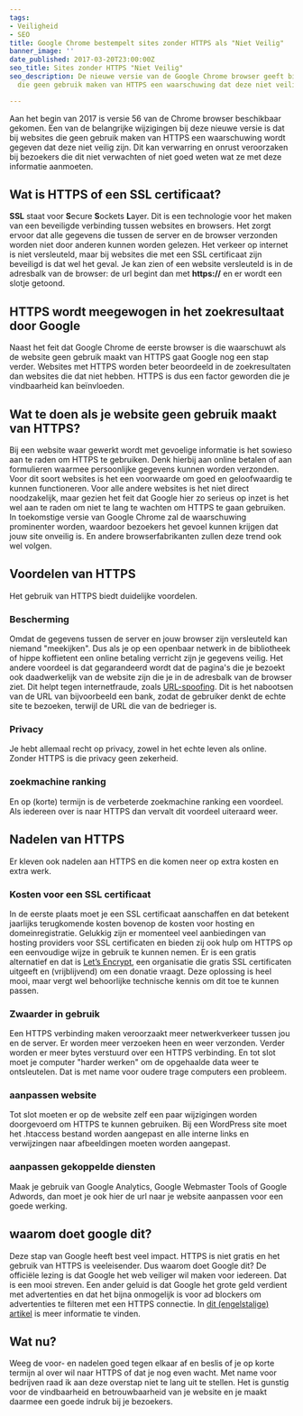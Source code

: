 ```yaml
---
tags:
- Veiligheid
- SEO
title: Google Chrome bestempelt sites zonder HTTPS als "Niet Veilig"
banner_image: ''
date_published: 2017-03-20T23:00:00Z
seo_title: Sites zonder HTTPS "Niet Veilig"
seo_description: De nieuwe versie van de Google Chrome browser geeft bij websites
  die geen gebruik maken van HTTPS een waarschuwing dat deze niet veilig zijn.

---
```

Aan het begin van 2017 is versie 56 van de Chrome browser beschikbaar gekomen. Een van de belangrijke wijzigingen bij deze nieuwe versie is dat bij websites die geen gebruik maken van HTTPS een waarschuwing wordt gegeven dat deze niet veilig zijn. Dit kan verwarring en onrust veroorzaken bij bezoekers die dit niet verwachten of niet goed weten wat ze met deze informatie aanmoeten.

## Wat is HTTPS of een SSL certificaat?

**SSL** staat voor **S**ecure **S**ockets **L**ayer. Dit is een technologie voor het maken van een beveiligde verbinding tussen websites en browsers. Het zorgt ervoor dat alle gegevens die tussen de server en de browser verzonden worden niet door anderen kunnen worden gelezen. Het verkeer op internet is niet versleuteld, maar bij websites die met een SSL certificaat zijn beveiligd is dat wel het geval. Je kan zien of een website versleuteld is in de adresbalk van de browser: de url begint dan met **https://** en er wordt een slotje getoond.

## HTTPS wordt meegewogen in het zoekresultaat door Google

Naast het feit dat Google Chrome de eerste browser is die waarschuwt als de website geen gebruik maakt van HTTPS gaat Google nog een stap verder. Websites met HTTPS worden beter beoordeeld in de zoekresultaten dan websites die dat niet hebben. HTTPS is dus een factor geworden die je vindbaarheid kan beïnvloeden.

## Wat te doen als je website geen gebruik maakt van HTTPS?

Bij een website waar gewerkt wordt met gevoelige informatie is het sowieso aan te raden om HTTPS te gebruiken. Denk hierbij aan online betalen of aan formulieren waarmee persoonlijke gegevens kunnen worden verzonden. Voor dit soort websites is het een voorwaarde om goed en geloofwaardig te kunnen functioneren. Voor alle andere websites is het niet direct noodzakelijk, maar gezien het feit dat Google hier zo serieus op inzet is het wel aan te raden om niet te lang te wachten om HTTPS te gaan gebruiken. In toekomstige versie van Google Chrome zal de waarschuwing prominenter worden, waardoor bezoekers het gevoel kunnen krijgen dat jouw site onveilig is. En andere browserfabrikanten zullen deze trend ook wel volgen.

## Voordelen van HTTPS

Het gebruik van HTTPS biedt duidelijke voordelen.

### Bescherming

Omdat de gegevens tussen de server en jouw browser zijn versleuteld kan niemand "meekijken". Dus als je op een openbaar netwerk in de bibliotheek of hippe koffietent een online betaling verricht zijn je gegevens veilig. Het andere voordeel is dat gegarandeerd wordt dat de pagina's die je bezoekt ook daadwerkelijk van de website zijn die je in de adresbalk van de browser ziet. Dit helpt tegen internetfraude, zoals [URL-spoofing](https://nl.wikipedia.org/wiki/Spoofing#URL-spoofing). Dit is het nabootsen van de URL van bijvoorbeeld een bank, zodat de gebruiker denkt de echte site te bezoeken, terwijl de URL die van de bedrieger is.

### Privacy

Je hebt allemaal recht op privacy, zowel in het echte leven als online. Zonder HTTPS is die privacy geen zekerheid.

### zoekmachine ranking

En op (korte) termijn is de verbeterde zoekmachine ranking een voordeel. Als iedereen over is naar HTTPS dan vervalt dit voordeel uiteraard weer.

## Nadelen van HTTPS

Er kleven ook nadelen aan HTTPS en die komen neer op extra kosten en extra werk.

### Kosten voor een SSL certificaat

In de eerste plaats moet je een SSL certificaat aanschaffen en dat betekent jaarlijks terugkomende kosten bovenop de kosten voor hosting en domeinregistratie. Gelukkig zijn er momenteel veel aanbiedingen van hosting providers voor SSL certificaten en bieden zij ook hulp om HTTPS op een eenvoudige wijze in gebruik te kunnen nemen. Er is een gratis alternatief en dat is [Let’s Encrypt](https://letsencrypt.org/), een organisatie die gratis SSL certificaten uitgeeft en (vrijblijvend) om een donatie vraagt. Deze oplossing is heel mooi, maar vergt wel behoorlijke technische kennis om dit toe te kunnen passen.

### Zwaarder in gebruik

Een HTTPS verbinding maken veroorzaakt meer netwerkverkeer tussen jou en de server. Er worden meer verzoeken heen en weer verzonden. Verder worden er meer bytes verstuurd over een HTTPS verbinding. En tot slot moet je computer "harder werken" om de opgehaalde data weer te ontsleutelen. Dat is met name voor oudere trage computers een probleem.

### aanpassen website

Tot slot moeten er op de website zelf een paar wijzigingen worden doorgevoerd om HTTPS te kunnen gebruiken. Bij een WordPress site moet het .htaccess bestand worden aangepast en alle interne links en verwijzingen naar afbeeldingen moeten worden aangepast.

### aanpassen gekoppelde diensten

Maak je gebruik van Google Analytics, Google Webmaster Tools of Google Adwords, dan moet je ook hier de url naar je website aanpassen voor een goede werking.

## waarom doet google dit?

Deze stap van Google heeft best veel impact. HTTPS is niet gratis en het gebruik van HTTPS is veeleisender. Dus waarom doet Google dit? De officiële lezing is dat Google het web veiliger wil maken voor iedereen. Dat is een mooi streven. Een ander geluid is dat Google het grote geld verdient met advertenties en dat het bijna onmogelijk is voor ad blockers om advertenties te filteren met een HTTPS connectie. In [dit (engelstalige) artikel](https://wp.josh.com/2016/04/01/googles-war-on-http/) is meer informatie te vinden.

## Wat nu?

Weeg de voor- en nadelen goed tegen elkaar af en beslis of je op korte termijn al over wil naar HTTPS of dat je nog even wacht. Met name voor bedrijven raad ik aan deze overstap niet te lang uit te stellen. Het is gunstig voor de vindbaarheid en betrouwbaarheid van je website en je maakt daarmee een goede indruk bij je bezoekers.